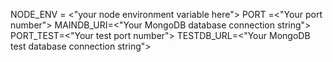 NODE_ENV = <"your node environment variable here">
PORT =<"Your port number">
MAINDB_URI=<"Your MongoDB database connection string">
PORT_TEST=<"Your test port number">
TESTDB_URL=<"Your MongoDB test database connection string">

